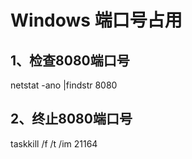 # Windows 端口号占用

## 1、检查8080端口号
netstat -ano |findstr 8080  

## 2、终止8080端口号
taskkill /f /t /im 21164  
